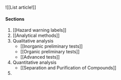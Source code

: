 ![[List article!]]

#### Sections
1. [[Hazard warning labels]]
2. [[Analytical methods]]
3. Qualitative analysis
	- [[Inorganic preliminary tests]]
	- [[Organic preliminary tests]]
	- [[Advanced tests]]
4. Quantitative analysis
	- [[Separation and Purification of Compounds]]
5. 